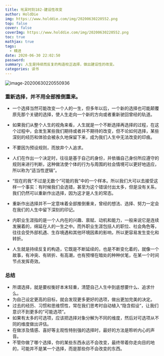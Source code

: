 ```yaml
---
title: 吼呆时刻182-建设性改变
author: HoldDie
img: https://www.holddie.com/img/20200630220552.png
top: false
cover: false
coverImg: https://www.holddie.com/img/20200630220552.png
toc: true
mathjax: true
tags:
  - 精进
date: 2020-06-30 22:02:50
password:
summary: 人生是持续而反复的构造校正选择，做出建设性的改变。
categories: 读书
---
```


![image-20200630220550936](https://www.holddie.com/img/20200630220552.png)

### 重新选择，并不用全部推倒重来。

- 一个选择当然可能改变一个人的一生，但多年以后，一个新的选择也可能颠覆原先那个关键的选择，使人生走向一个新的方向或者重新驶回曾经的轨道。

- 如果我们从整个人生的视角来看，人生就是一个不断选择再选择的过程，在这个过程中，会发生某些我们期待或者并不期待的改变，但不论如何选择，某些深刻的经历和体验会被永久地保留下来，成为我们人生中无法改变的印痕。
- 不要因为预设规则，而放弃个人追求。
- 人们在作出一个决定时，往往是基于自己的身份，并依循自己身份所应遵守的规则来进行判断，这种做法使个体的行为与周围的社会情境可以更好地适应，所以称为“适当性逻辑”。
- “现在的我”不过是无数个“可能的我”中的一个样本。所以我们大可以去接受这样一个事实：有时候我们会选错，甚至为这个错误付出太多，但是没有关系，我们仍然可以重新作出选择，因为这才是人生的常态。
- 重新作出选择并不一定意味着全部推倒重来，曾经的想法、选择、努力一定会在我们的人生中留下深刻的印记。
- 内职业生涯指的是一个人内在的兴趣、禀赋、动机和能力，一般来说它是连续发展着的，绵延在人的一生之中。而外职业生涯包括人的职位、社会角色等，往往会受外部机遇、生存境遇和其他环境因素的影响，所以更容易发生变化和转折。
- 人生就是持续反复的构造，它既是不断延续的，也是不断变化着的，就像一个故事，有冲突、有转折、有高潮，也有预埋在暗处的种种伏笔，在某一个时间节点发挥奇效。

### 总结

- 所谓选择，就是要权衡好本末轻重，清楚自己人生中到底想要什么、追求什么。
- 为自己设定更高的目标，就会发现更多更好的选项，做出更加完美的决定。
- 过去的经历、习惯和思维惯性，常在我们思考时自动植入“隐含假设”，让我们意识不到更多的“可能选项”。
- 如果有太多的可选项，应该把选择对象分解为不同的维度，然后对可选项从不同的维度做出评估。
- 在做涉及情感、喜好等主观性特别强的选择时，最好的方法是聆听内心的声音。
- 不管你做了哪个选择，你的某些东西永远不会改变，最终带着你走向目的地的，可能并不是某一个选择，而是那些你不会改变的东西。